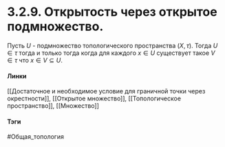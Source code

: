 # 3.2.9. Открытость через открытое подмножество.
Пусть $U$ - подмножество топологического пространства $(X,\tau)$. Тогда $U\in\tau$ тогда и только тогда когда для каждого $x\in U$ существует такое $V\in\tau$ что $x\in V\subseteq U$.

#### Линки
[[Достаточное и необходимое условие для граничной точки через окрестности]],
[[Открытое множество]],
[[Топологическое пространство]],
[[Множество]]
#### Тэги 
 #Общая_топология